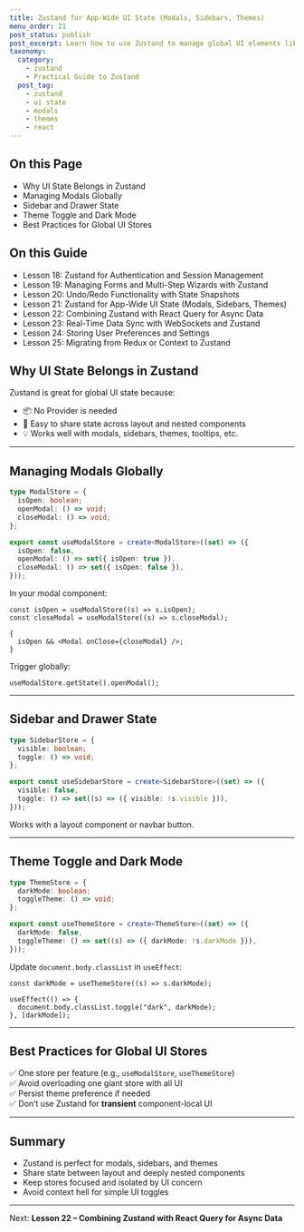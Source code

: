 ```yaml
---
title: Zustand for App-Wide UI State (Modals, Sidebars, Themes)
menu_order: 21
post_status: publish
post_excerpt: Learn how to use Zustand to manage global UI elements like modals, theme toggles, and sidebars.
taxonomy:
  category:
    - zustand
    - Practical Guide to Zustand
  post_tag:
    - zustand
    - ui state
    - modals
    - themes
    - react
---
```


<div class="toc" markdown="1">

<div class="otp" markdown="1">

## On this Page

- Why UI State Belongs in Zustand
- Managing Modals Globally
- Sidebar and Drawer State
- Theme Toggle and Dark Mode
- Best Practices for Global UI Stores

</div>

<div class="otg" markdown="1">

## On this Guide

- Lesson 18: Zustand for Authentication and Session Management
- Lesson 19: Managing Forms and Multi-Step Wizards with Zustand
- Lesson 20: Undo/Redo Functionality with State Snapshots
- Lesson 21: Zustand for App-Wide UI State (Modals, Sidebars, Themes)
- Lesson 22: Combining Zustand with React Query for Async Data
- Lesson 23: Real-Time Data Sync with WebSockets and Zustand
- Lesson 24: Storing User Preferences and Settings
- Lesson 25: Migrating from Redux or Context to Zustand

</div>

</div>

<div class="guru-main" markdown="1">

## Why UI State Belongs in Zustand

Zustand is great for global UI state because:

- 📦 No Provider is needed
- 🎯 Easy to share state across layout and nested components
- 💡 Works well with modals, sidebars, themes, tooltips, etc.

---

## Managing Modals Globally

```ts
type ModalStore = {
  isOpen: boolean;
  openModal: () => void;
  closeModal: () => void;
};

export const useModalStore = create<ModalStore>((set) => ({
  isOpen: false,
  openModal: () => set({ isOpen: true }),
  closeModal: () => set({ isOpen: false }),
}));
```

In your modal component:

```tsx
const isOpen = useModalStore((s) => s.isOpen);
const closeModal = useModalStore((s) => s.closeModal);

{
  isOpen && <Modal onClose={closeModal} />;
}
```

Trigger globally:

```tsx
useModalStore.getState().openModal();
```

---

## Sidebar and Drawer State

```ts
type SidebarStore = {
  visible: boolean;
  toggle: () => void;
};

export const useSidebarStore = create<SidebarStore>((set) => ({
  visible: false,
  toggle: () => set((s) => ({ visible: !s.visible })),
}));
```

Works with a layout component or navbar button.

---

## Theme Toggle and Dark Mode

```ts
type ThemeStore = {
  darkMode: boolean;
  toggleTheme: () => void;
};

export const useThemeStore = create<ThemeStore>((set) => ({
  darkMode: false,
  toggleTheme: () => set((s) => ({ darkMode: !s.darkMode })),
}));
```

Update `document.body.classList` in `useEffect`:

```tsx
const darkMode = useThemeStore((s) => s.darkMode);

useEffect(() => {
  document.body.classList.toggle("dark", darkMode);
}, [darkMode]);
```

---

## Best Practices for Global UI Stores

✅ One store per feature (e.g., `useModalStore`, `useThemeStore`)  
✅ Avoid overloading one giant store with all UI  
✅ Persist theme preference if needed  
✅ Don’t use Zustand for **transient** component-local UI

---

## Summary

- Zustand is perfect for modals, sidebars, and themes
- Share state between layout and deeply nested components
- Keep stores focused and isolated by UI concern
- Avoid context hell for simple UI toggles

---

Next: **Lesson 22 – Combining Zustand with React Query for Async Data**

</div>
